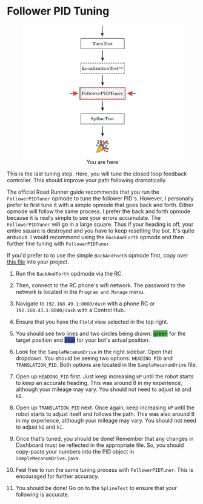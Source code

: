 # Follower PID Tuning

<figure align="center">
    <img src="./assets/you-are-here/YouAreHere-FollowerPIDTuning-quarter.png">
    <figcaption class="mt-2 text-gray-600 text-center">You are here</figcaption>
</figure>

This is the last tuning step. Here, you will tune the closed loop feedback controller. This should improve your path following dramatically.

The official Road Runner guide recommends that you run the `FollowerPIDTuner` opmode to tune the follower PID's. However, I personally prefer to first tune it with a simple opmode that goes back and forth. Either opmode will follow the same process. I prefer the back and forth opmode because it is really simple to see your errors accumulate. The `FollowerPIDTuner` will go in a large square. Thus if your heading is off, your entire square is destroyed and you have to keep resetting the bot. It's quite arduous. I would recommend using the `BackAndForth` opmode and then further fine tuning with `FollowerPIDTuner`.

If you'd prefer to to use the simple `BackAndForth` opmode first, copy over [this file](https://github.com/NoahBres/road-runner-quickstart/blob/master/TeamCode/src/main/java/org/firstinspires/ftc/teamcode/drive/opmode/BackAndForth.java) into your project.

1. Run the `BackAndForth` opdmode via the RC.

2. Then, connect to the RC phone's wifi network. The password to the network is located in the `Program and Manage` menu.

3. Navigate to `192.168.49.1:8080/dash` with a phone RC or `192.168.43.1:8080/dash` with a Control Hub.

4. Ensure that you have the `Field` view selected in the top right.

5. You should see two lines and two circles being drawn: <span style="background: #4CAF50;" class="px-1 md:px-2 py-1 mb:pb-2 text-black rounded">green</span> for the target position and <span style="background: #3F51B5;" class="px-1 md:px-2 py-1 text-white rounded">blue</span> for your bot's actual position.

6. Look for the `SampleMecanumDrive` in the right sidebar. Open that dropdown. You should be seeing two options: `HEADING_PID` and `TRANSLATION_PID`. Both options are located in the `SampleMecanumDrive` file.

7. Open up `HEADING_PID` first. Just keep increasing `kP` until the robot starts to keep an accurate heading. This was around 8 in my experience, although your mileage may vary. You should not need to adjust `kD` and `kI`.

8. Open up `TRANSLATION_PID` next. Once again, keep increasing `kP` until the robot starts to adjust itself and follows the path. This was also around 8 in my experience, although your mileage may vary. You should not need to adjust `kD` and `kI`.

9. Once that's tuned, you should be done! Remember that any changes in Dashboard must be reflected in the appropriate file. So, you should copy-paste your numbers into the PID object in `SampleMecanumDrive.java`.

10. Feel free to run the same tuning process with `FollowerPIDTuner`. This is encouraged for further accuracy.

11. You should be done! Go on to the `SplineTest` to ensure that your following is accurate.
